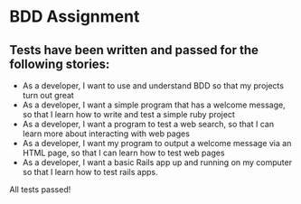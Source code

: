 # BDD Assignment

## Tests have been written and passed for the following stories:

- As a developer, I want to use and understand BDD so that my projects turn out great
- As a developer, I want a simple program that has a welcome message, so that I learn how to write and test a simple ruby project
- As a developer, I want a program to test a web search, so that I can learn more about interacting with web pages
- As a developer, I want my program to output a welcome message via an HTML page, so that I can learn how to test web pages
- As a developer, I want a basic Rails app up and running on my computer so that I learn how to test rails apps.

All tests passed!

